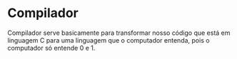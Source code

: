 # Compilador

Compilador serve basicamente para transformar nosso código que está em linguagem C para uma linguagem que o computador entenda, pois o computador só entende 0 e 1.
